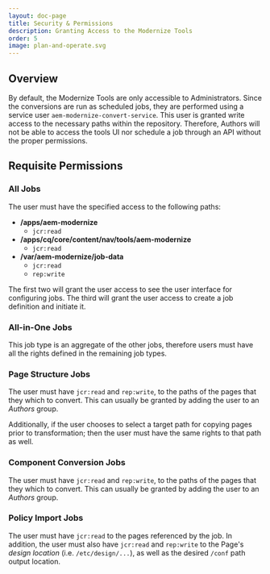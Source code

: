 ```yaml
---
layout: doc-page
title: Security & Permissions
description: Granting Access to the Modernize Tools
order: 5
image: plan-and-operate.svg
---
```


## Overview

By default, the Modernize Tools are only accessible to Administrators. Since the conversions are run as scheduled jobs, they are performed using a service user `aem-modernize-convert-service`. This user is granted write access to the necessary paths within the repository. Therefore, Authors will not be able to access the tools UI nor schedule a job through an API without the proper permissions.

## Requisite Permissions

### All Jobs

The user must have the specified access to the following paths:

* **/apps/aem-modernize**
  * `jcr:read`
* **/apps/cq/core/content/nav/tools/aem-modernize**
  * `jcr:read`
* **/var/aem-modernize/job-data**
  * `jcr:read`
  * `rep:write`

The first two will grant the user access to see the user interface for configuring jobs. The third will grant the user access to create a job definition and initiate it.


### All-in-One Jobs

This job type is an aggregate of the other jobs, therefore users must have all the rights defined in the remaining job types.


### Page Structure Jobs

The user must have `jcr:read` and `rep:write`, to the paths of the pages that they which to convert. This can usually be granted by adding the user to an _Authors_ group.

Additionally, if the user chooses to select a target path for copying pages prior to transformation; then the user must have the same rights to that path as well.


### Component Conversion Jobs

The user must have `jcr:read` and `rep:write`, to the paths of the pages that they which to convert. This can usually be granted by adding the user to an _Authors_ group.


### Policy Import Jobs

The user must have `jcr:read` to the pages referenced by the job. In addition, the user must also have `jcr:read` and `rep:write` to the Page's *design location* (i.e. `/etc/design/...`), as well as the desired `/conf` path output location.   
